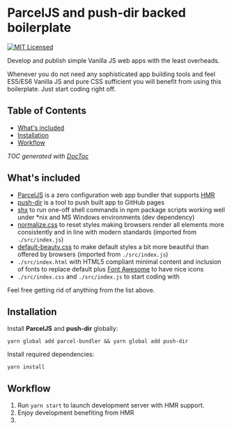 # ParcelJS and push-dir backed boilerplate

[![MIT Licensed](https://img.shields.io/badge/license-MIT-blue.svg)](./LICENSE.md)

Develop and publish simple Vanilla JS web apps
with the least overheads.

Whenever you do not need any sophisticated
app building tools and feel ES5/ES6 Vanilla JS
and pure CSS sufficient you will benefit from
using this boilerplate. Just start coding right off.

<!-- START doctoc generated TOC please keep comment here to allow auto update -->
<!-- DON'T EDIT THIS SECTION, INSTEAD RE-RUN doctoc TO UPDATE -->
## Table of Contents

- [What's included](#whats-included)
- [Installation](#installation)
- [Workflow](#workflow)

<!-- END doctoc generated TOC please keep comment here to allow auto update -->
_TOC generated with [DocToc](https://github.com/thlorenz/doctoc)_

## What's included

* [ParcelJS](https://parceljs.org/)
  is a zero configuration web app bundler that supports
  [HMR](https://parceljs.org/hmr.html)
* [push-dir](https://www.npmjs.com/package/push-dir)
  is a tool to push built app to GitHub pages
* [shx](https://www.npmjs.com/package/shx)
  to run one-off shell commands in npm package scripts
  working well under *nix and MS Windows environments
  (dev dependency)
* [normalize.css](https://necolas.github.io/normalize.css/)
  to reset styles making browsers render all elements more
  consistently and in line with modern standards
  (imported from `./src/index.js`)
* [default-beauty.css](https://github.com/OleksiyRudenko/default-beauty.css)
  to make default styles a bit more beautiful than offered
  by browsers
  (imported from `./src/index.js`)
* `./src/index.html` with HTML5 compliant minimal content
  and inclusion of fonts to replace default plus
  [Font Awesome](https://fontawesome.com/) to have nice icons
* `./src/index.css` and `./src/index.js` to start coding with

Feel free getting rid of anything from the list above.

## Installation

Install **ParcelJS** and **push-dir** globally:

`yarn global add parcel-bundler && yarn global add push-dir`

Install required dependencies:

`yarn install`

## Workflow

1. Run `yarn start` to launch development server
   with HMR support.
1. Enjoy development benefiting from HMR
1.

